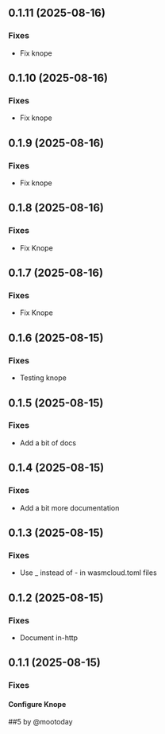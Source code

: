 ## 0.1.11 (2025-08-16)

### Fixes

- Fix knope

## 0.1.10 (2025-08-16)

### Fixes

- Fix knope

## 0.1.9 (2025-08-16)

### Fixes

- Fix knope

## 0.1.8 (2025-08-16)

### Fixes

- Fix Knope

## 0.1.7 (2025-08-16)

### Fixes

- Fix Knope

## 0.1.6 (2025-08-15)

### Fixes

- Testing knope

## 0.1.5 (2025-08-15)

### Fixes

- Add a bit of docs

## 0.1.4 (2025-08-15)

### Fixes

- Add a bit more documentation

## 0.1.3 (2025-08-15)

### Fixes

- Use _ instead of - in wasmcloud.toml files

## 0.1.2 (2025-08-15)

### Fixes

- Document in-http

## 0.1.1 (2025-08-15)

### Fixes

#### Configure Knope

##5 by @mootoday
